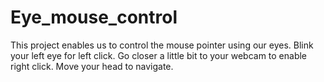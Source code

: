 # Eye_mouse_control
This project enables us to control the mouse pointer using our eyes.
Blink your left eye for left click.
Go closer a little bit to your webcam to enable right click.
Move your head to navigate.

